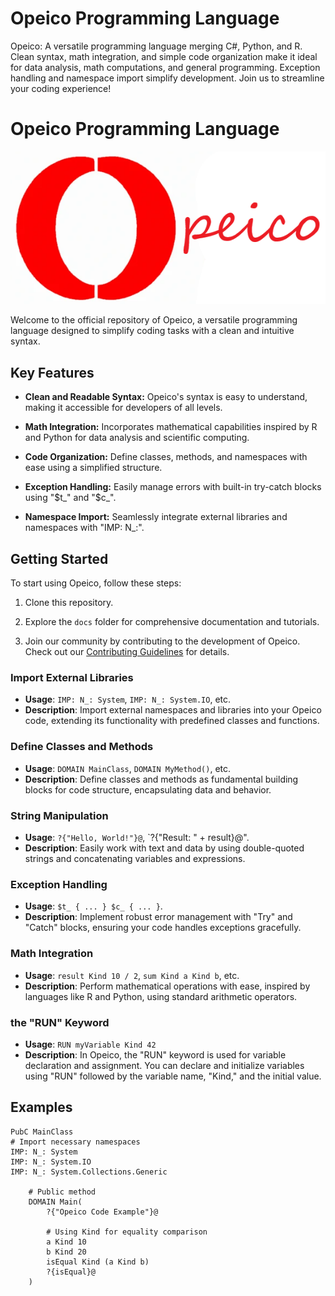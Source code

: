 # Opeico Programming Language
Opeico: A versatile programming language merging C#, Python, and R. Clean syntax, math integration, and simple code organization make it ideal for data analysis, math computations, and general programming. Exception handling and namespace import simplify development. Join us to streamline your coding experience!

# Opeico Programming Language

![Opeico Logo](Opeico.png)

Welcome to the official repository of Opeico, a versatile programming language designed to simplify coding tasks with a clean and intuitive syntax.

## Key Features

- **Clean and Readable Syntax:** Opeico's syntax is easy to understand, making it accessible for developers of all levels.

- **Math Integration:** Incorporates mathematical capabilities inspired by R and Python for data analysis and scientific computing.

- **Code Organization:** Define classes, methods, and namespaces with ease using a simplified structure.

- **Exception Handling:** Easily manage errors with built-in try-catch blocks using "$t_" and "$c_".

- **Namespace Import:** Seamlessly integrate external libraries and namespaces with "IMP: N_:".

## Getting Started

To start using Opeico, follow these steps:

1. Clone this repository.

2. Explore the `docs` folder for comprehensive documentation and tutorials.

3. Join our community by contributing to the development of Opeico. Check out our [Contributing Guidelines](CONTRIBUTING.md) for details.

### Import External Libraries

- **Usage**: `IMP: N_: System`, `IMP: N_: System.IO`, etc.
- **Description**: Import external namespaces and libraries into your Opeico code, extending its functionality with predefined classes and functions.

### Define Classes and Methods

- **Usage**: `DOMAIN MainClass`, `DOMAIN MyMethod()`, etc.
- **Description**: Define classes and methods as fundamental building blocks for code structure, encapsulating data and behavior.

### String Manipulation

- **Usage**: `?{"Hello, World!"}@`, `?{"Result: " + result}@".
- **Description**: Easily work with text and data by using double-quoted strings and concatenating variables and expressions.

### Exception Handling

- **Usage**: `$t_ { ... } $c_ { ... }`.
- **Description**: Implement robust error management with "Try" and "Catch" blocks, ensuring your code handles exceptions gracefully.

### Math Integration

- **Usage**: `result Kind 10 / 2`, `sum Kind a Kind b`, etc.
- **Description**: Perform mathematical operations with ease, inspired by languages like R and Python, using standard arithmetic operators.
  
### the "RUN" Keyword
- **Usage**: `RUN myVariable Kind 42`
- **Description**: In Opeico, the "RUN" keyword is used for variable declaration and assignment. You can declare and initialize variables using "RUN" followed by the variable name, "Kind," and the initial value.

## Examples

```pubc
PubC MainClass
# Import necessary namespaces
IMP: N_: System
IMP: N_: System.IO
IMP: N_: System.Collections.Generic

    # Public method
    DOMAIN Main(
        ?{"Opeico Code Example"}@

        # Using Kind for equality comparison
        a Kind 10
        b Kind 20
        isEqual Kind (a Kind b)
        ?{isEqual}@
    )
